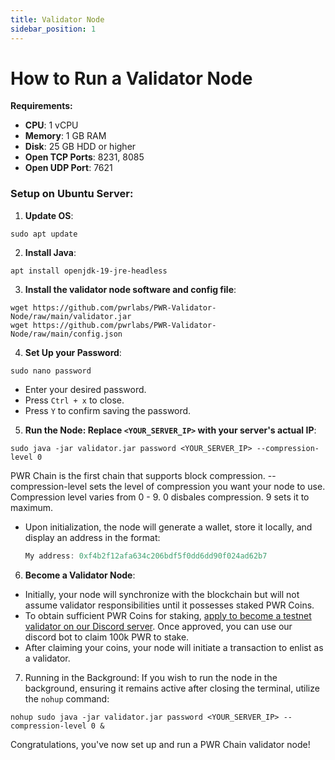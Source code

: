 ```yaml
---
title: Validator Node
sidebar_position: 1
---
```


# How to Run a Validator Node

**Requirements:**

- **CPU**: 1 vCPU
- **Memory**: 1 GB RAM
- **Disk**: 25 GB HDD or higher
- **Open TCP Ports**: 8231, 8085
- **Open UDP Port**: 7621

### Setup on Ubuntu Server:

1. **Update OS**:

```shell
sudo apt update
```

2. **Install Java**:

```shell
apt install openjdk-19-jre-headless
```

3. **Install the validator node software and config file**:

```shell
wget https://github.com/pwrlabs/PWR-Validator-Node/raw/main/validator.jar
wget https://github.com/pwrlabs/PWR-Validator-Node/raw/main/config.json
```

4. **Set Up your Password**:

```shell
sudo nano password
```

- Enter your desired password.
- Press `Ctrl + x` to close.
- Press `Y` to confirm saving the password.

5. **Run the Node: Replace `<YOUR_SERVER_IP>` with your server's actual IP**:

```shell
sudo java -jar validator.jar password <YOUR_SERVER_IP> --compression-level 0
```

PWR Chain is the first chain that supports block compression. --compression-level sets the level of compression you want your node to use. Compression level varies from 0 - 9. 0 disbales compression. 9 sets it to maximum.

- Upon initialization, the node will generate a wallet, store it locally, and display an address in the format:
  
  ```js
  My address: 0xf4b2f12afa634c206bdf5f0dd6dd90f024ad62b7
  ```

6. **Become a Validator Node**:

- Initially, your node will synchronize with the blockchain but will not assume validator responsibilities until it possesses staked PWR Coins.
- To obtain sufficient PWR Coins for staking, [apply to become a testnet validator on our Discord server](https://discord.gg/DJkcuy9SAg). Once approved, you can use our discord bot to claim 100k PWR to stake.
- After claiming your coins, your node will initiate a transaction to enlist as a validator.

7. Running in the Background: If you wish to run the node in the background, ensuring it remains active after closing the terminal, utilize the `nohup` command:

```shell
nohup sudo java -jar validator.jar password <YOUR_SERVER_IP> --compression-level 0 &
```

Congratulations, you've now set up and run a PWR Chain validator node!
